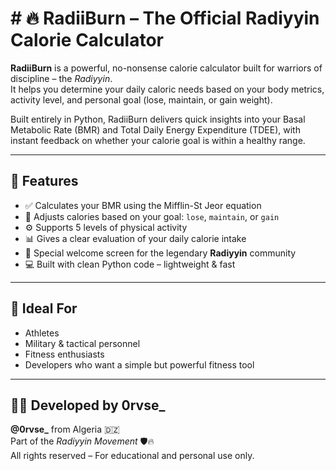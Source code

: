 # # 🔥 RadiiBurn – The Official Radiyyin Calorie Calculator

**RadiiBurn** is a powerful, no-nonsense calorie calculator built for warriors of discipline – the *Radiyyin*.  
It helps you determine your daily caloric needs based on your body metrics, activity level, and personal goal (lose, maintain, or gain weight).

Built entirely in Python, RadiiBurn delivers quick insights into your Basal Metabolic Rate (BMR) and Total Daily Energy Expenditure (TDEE), with instant feedback on whether your calorie goal is within a healthy range.

---

## 🧠 Features

- ✅ Calculates your BMR using the Mifflin-St Jeor equation
- 🔁 Adjusts calories based on your goal: `lose`, `maintain`, or `gain`
- ⚙️ Supports 5 levels of physical activity
- 📊 Gives a clear evaluation of your daily calorie intake
- 👑 Special welcome screen for the legendary **Radiyyin** community
- 💻 Built with clean Python code – lightweight & fast

---

## 🚀 Ideal For

- Athletes
- Military & tactical personnel
- Fitness enthusiasts
- Developers who want a simple but powerful fitness tool

---

## 👨‍💻 Developed by 0rvse_

**@0rvse_** from Algeria 🇩🇿  
Part of the *Radiyyin Movement* 🛡️🔥  
All rights reserved – For educational and personal use only.
